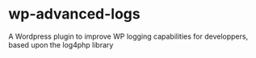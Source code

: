 # wp-advanced-logs
A Wordpress plugin to improve WP logging capabilities for developpers, based upon the log4php library
